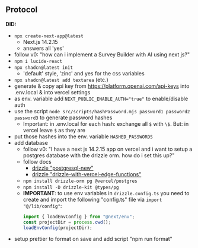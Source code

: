 ## Protocol

**DID:**

- `npx create-next-app@latest`
  - Next.js 14.2.15
  - answers all 'yes'
- follow v0: "how can i implement a Survey Builder with AI using next js?"
- `npm i lucide-react`
- `npx shadcn@latest init`
  - 'default' style, 'zinc' and yes for the css variables
- `npx shadcn@latest add textarea` (etc.)
- generate & copy api key from https://platform.openai.com/api-keys into .env.local & into vercel settings
- as env. variable add `NEXT_PUBLIC_ENABLE_AUTH="true"` to enable/disable auth
- use the script `node src/scripts/hashPassword.mjs password1 password2 password3` to generate password hashes
  - Important: in .env.local for each hash: exchange all `$` with `\$`. But: in vercel leave `$` as they are
- put those hashes into the env. variable `HASHED_PASSWORDS`
- add database
  - follow v0: "I have a next js 14.2.15 app on vercel and i want to setup a postgres database with the drizzle orm. how do i set this up?"
  - follow docs
    - [drizzle "postgresql-new"](https://orm.drizzle.team/docs/get-started/postgresql-new)
    - [drizzle "drizzle-with-vercel-edge-functions"](https://orm.drizzle.team/docs/tutorials/drizzle-with-vercel-edge-functions#vercel-postgres)
  - `npm install drizzle-orm pg @vercel/postgres`
  - `npm install -D drizzle-kit @types/pg`
  - **IMPORTANT**: to use env variables in `drizzle.config.ts` you need to create and import the following "config.ts" file via `import "@/lib/config"`:
    ```ts
    import { loadEnvConfig } from "@next/env";
    const projectDir = process.cwd();
    loadEnvConfig(projectDir);
    ```
- setup prettier to format on save and add script "npm run format"
